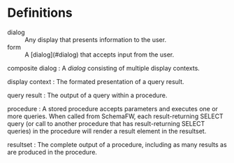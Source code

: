 # Definitions

<dl>
   <dt id="dialog">dialog</dt>
   <dd>
      Any display that presents information to the user.
   </dd>

   <dt id="form">form</dt>
   <dd>
     A [dialog](#dialog) that accepts input from the user.
   </dd>

composite dialog
   : A _dialog_ consisting of multiple display contexts.

display context
   : The formated presentation of a query result.

query result
   : The output of a query within a procedure.

procedure
   : A stored procedure accepts parameters and executes one or more
     queries.  When called from SchemaFW, each result-returning SELECT query
     (or call to another procedure that has result-returning SELECT queries)
     in the procedure will render a result element in the resultset.

resultset
   : The complete output of a procedure, including as many results as are
     produced in the procedure.